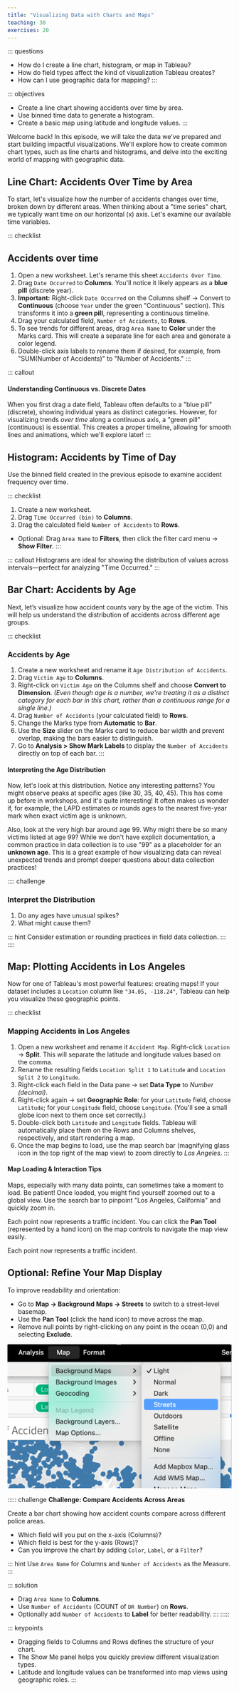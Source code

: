 ```yaml
---
title: "Visualizing Data with Charts and Maps"
teaching: 30
exercises: 20
---
```


::: questions
-   How do I create a line chart, histogram, or map in Tableau?
-   How do field types affect the kind of visualization Tableau creates?
-   How can I use geographic data for mapping?
:::

::: objectives
-   Create a line chart showing accidents over time by area.
-   Use binned time data to generate a histogram.
-   Create a basic map using latitude and longitude values.
:::

Welcome back! In this episode, we will take the data we've prepared and start building impactful visualizations. We'll explore how to create common chart types, such as line charts and histograms, and delve into the exciting world of mapping with geographic data.

## Line Chart: Accidents Over Time by Area

To start, let's visualize how the number of accidents changes over time, broken down by different areas. When thinking about a "time series" chart, we typically want time on our horizontal (x) axis. Let's examine our available time variables.

::: checklist
## Accidents over time

1.  Open a new worksheet. Let's rename this sheet `Accidents Over Time`.
2.  Drag `Date Occurred` to **Columns**. You'll notice it likely appears as a **blue pill** (discrete year).
3.  **Important:** Right-click `Date Occurred` on the Columns shelf → Convert to **Continuous** (choose `Year` under the green "Continuous" section). This transforms it into a **green pill**, representing a continuous timeline.
4.  Drag your calculated field, `Number of Accidents`, to **Rows**.
5.  To see trends for different areas, drag `Area Name` to **Color** under the Marks card. This will create a separate line for each area and generate a color legend.
6.  Double-click axis labels to rename them if desired, for example, from "SUM(Number of Accidents)" to "Number of Accidents."
:::

::: callout
#### Understanding Continuous vs. Discrete Dates

When you first drag a date field, Tableau often defaults to a "blue pill" (discrete), showing individual years as distinct categories. However, for visualizing trends *over time* along a continuous axis, a "green pill" (continuous) is essential. This creates a proper timeline, allowing for smooth lines and animations, which we'll explore later!
:::

## Histogram: Accidents by Time of Day

Use the binned field created in the previous episode to examine accident frequency over time.

::: checklist
1.  Create a new worksheet.
2.  Drag `Time Occurred (bin)` to **Columns**.
3.  Drag the calculated field `Number of Accidents` to **Rows**.

-   Optional: Drag `Area Name` to **Filters**, then click the filter card menu → **Show Filter**.
:::

::: callout
Histograms are ideal for showing the distribution of values across intervals—perfect for analyzing "Time Occurred."
:::

## Bar Chart: Accidents by Age

Next, let’s visualize how accident counts vary by the age of the victim. This will help us understand the distribution of accidents across different age groups.

::: checklist
### Accidents by Age

1.  Create a new worksheet and rename it `Age Distribution of Accidents`.
2.  Drag `Victim Age` to **Columns**.
3.  Right-click on `Victim Age` on the Columns shelf and choose **Convert to Dimension**. *(Even though age is a number, we're treating it as a distinct category for each bar in this chart, rather than a continuous range for a single line.)*
4.  Drag `Number of Accidents` (your calculated field) to **Rows**.
5.  Change the Marks type from **Automatic** to **Bar**.
6.  Use the **Size** slider on the Marks card to reduce bar width and prevent overlap, making the bars easier to distinguish.
7.  Go to **Analysis \> Show Mark Labels** to display the `Number of Accidents` directly on top of each bar.
:::

#### Interpreting the Age Distribution

Now, let's look at this distribution. Notice any interesting patterns? You might observe peaks at specific ages (like 30, 35, 40, 45). This has come up before in workshops, and it's quite interesting! It often makes us wonder if, for example, the LAPD estimates or rounds ages to the nearest five-year mark when exact victim age is unknown.

Also, look at the very high bar around age 99. Why might there be so many victims listed at age 99? While we don't have explicit documentation, a common practice in data collection is to use "99" as a placeholder for an **unknown age**. This is a great example of how visualizing data can reveal unexpected trends and prompt deeper questions about data collection practices!

:::: challenge
### Interpret the Distribution

1.  Do any ages have unusual spikes?
2.  What might cause them?

::: hint
Consider estimation or rounding practices in field data collection.
:::
::::

## Map: Plotting Accidents in Los Angeles

Now for one of Tableau's most powerful features: creating maps! If your dataset includes a `Location` column like `"34.05, -118.24"`, Tableau can help you visualize these geographic points.

::: checklist
### Mapping Accidents in Los Angeles

1.  Open a new worksheet and rename it `Accident Map`. Right-click `Location` → **Split**. This will separate the latitude and longitude values based on the comma.
2.  Rename the resulting fields `Location Split 1` to `Latitude` and `Location Split 2` to `Longitude`.
3.  Right-click each field in the Data pane → set **Data Type** to *Number (decimal)*.
4.  Right-click again → set **Geographic Role**: for your `Latitude` field, choose `Latitude`; for your `Longitude` field, choose `Longitude`. (You'll see a small globe icon next to them once set correctly.)
5.  Double-click both `Latitude` and `Longitude` fields. Tableau will automatically place them on the Rows and Columns shelves, respectively, and start rendering a map.
6.  Once the map begins to load, use the map search bar (magnifying glass icon in the top right of the map view) to zoom directly to *Los Angeles*.
:::

#### Map Loading & Interaction Tips

Maps, especially with many data points, can sometimes take a moment to load. Be patient! Once loaded, you might find yourself zoomed out to a global view. Use the search bar to pinpoint "Los Angeles, California" and quickly zoom in.

Each point now represents a traffic incident. You can click the **Pan Tool** (represented by a hand icon) on the map controls to navigate the map view easily.

Each point now represents a traffic incident.

## Optional: Refine Your Map Display

To improve readability and orientation:

-   Go to **Map → Background Maps → Streets** to switch to a street-level basemap.
-   Use the **Pan Tool** (click the hand icon) to move across the map.
-   Remove null points by right-clicking on any point in the ocean (0,0) and selecting **Exclude**.

![Changing the base layer to show streets on your map.](fig/maps-add-streets.png)

::::: challenge
**Challenge: Compare Accidents Across Areas**

Create a bar chart showing how accident counts compare across different police areas.

-   Which field will you put on the x-axis (Columns)?
-   Which field is best for the y-axis (Rows)?
-   Can you improve the chart by adding `Color`, `Label`, or a `Filter`?

::: hint
Use `Area Name` for Columns and `Number of Accidents` as the Measure.
:::

::: solution
-   Drag `Area Name` to **Columns**.
-   Use `Number of Accidents` (COUNT of `DR Number`) on **Rows**.
-   Optionally add `Number of Accidents` to **Label** for better readability.
:::
:::::

::: keypoints
-   Dragging fields to Columns and Rows defines the structure of your chart.
-   The Show Me panel helps you quickly preview different visualization types.
-   Latitude and longitude values can be transformed into map views using geographic roles.
:::
